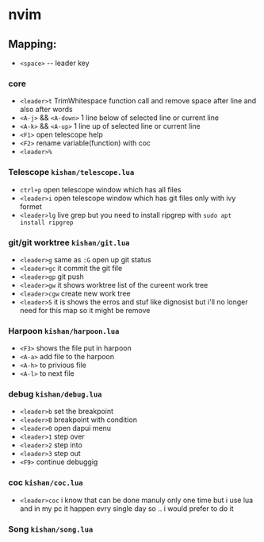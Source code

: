 # nvim

## Mapping:
* `<space>` -- leader key
### core
* `<leader>t` TrimWhitespace function call and remove space after line and also after words
* `<A-j>` && `<A-down>` 1 line below of selected line or current line
* `<A-k>` && `<A-up>` 1 line up of selected line or current line
* `<F1>` open telescope help
* `<F2>` rename variable(function) with coc
* `<leader>%`

### Telescope `kishan/telescope.lua`
* `ctrl+p` open telescope window which has all files
* `<leader>i` open telescope window which has git files only with ivy formet
* `<leader>lg` live grep but you need to install ripgrep with  `sudo apt install ripgrep`

### git/git worktree `kishan/git.lua`
* `<leader>g` same as `:G` open up git status
* `<leader>gc` it commit the git file
* `<leader>gp` git push
* `<leader>gw` it shows worktree list of the cureent work tree
* `<leader>cgw` create new work tree
* `<leader>5` it is shows the erros and stuf like dignosist but i'll no longer need for this map so it might be remove

### Harpoon `kishan/harpoon.lua`
* `<F3>` shows the file put in harpoon
* `<A-a>` add file to the harpoon
* `<A-h>` to privious file
* `<A-l>` to next file

### debug `kishan/debug.lua`
* `<leader>b` set the breakpoint
* `<leader>B` breakpoint with condition
* `<leader>0` open dapui menu
* `<leader>1` step over
* `<leader>2` step into
* `<leader>3` step out
* `<F9>` continue debuggig

### coc `kishan/coc.lua`
* `<leader>coc` i know that can be done manuly only one time but i use lua and in my pc it happen evry single day so .. i would prefer to do it

### Song `kishan/song.lua`
